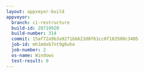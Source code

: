 ```yaml
---
layout: appveyor-build
appveyor:
  branch: ci-restructure
  build-id: 28719920
  build-number: 314
  commit: 15af72a9b3a9271bb623d8f61cc0f103500c3405
  job-id: mh1mdxb7nt9g6uho
  job-number: 2
  os-name: Windows
  test-result: 0
---
```

